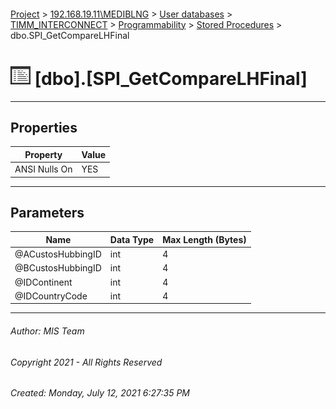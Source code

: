 #### 

[Project](../../../../../index.md) > [192.168.19.11\\MEDIBLNG](../../../../index.md) > [User databases](../../../index.md) > [TIMM_INTERCONNECT](../../index.md) > [Programmability](../index.md) > [Stored Procedures](Stored_Procedures.md) > dbo.SPI_GetCompareLHFinal

# ![Stored Procedures](../../../../../Images/StoredProcedure32.png) [dbo].[SPI_GetCompareLHFinal]

---

## <a name="#properties"></a>Properties

| Property | Value |
|---|---|
| ANSI Nulls On | YES |


---

## <a name="#parameters"></a>Parameters

| Name | Data Type | Max Length (Bytes) |
|---|---|---|
| @ACustosHubbingID | int | 4 |
| @BCustosHubbingID | int | 4 |
| @IDContinent | int | 4 |
| @IDCountryCode | int | 4 |


---

###### Author:  MIS Team

###### Copyright 2021 - All Rights Reserved

###### Created: Monday, July 12, 2021 6:27:35 PM

